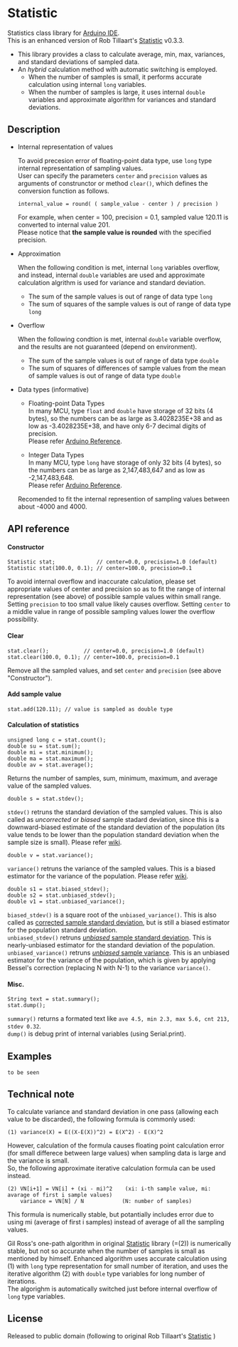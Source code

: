 Statistic
=========

Statistics class library for [Arduino IDE](https://www.arduino.cc/).  
This is an enhanced version of Rob Tillaart's [Statistic](https://github.com/RobTillaart/Arduino/tree/master/libraries/Statistic) v0.3.3.

* This library provides a class to calculate average, min, max, variances, and standard deviations of sampled data.
* An *hybrid* calculation method with automatic switching is employed.  
   * When the number of samples is small, it performs accurate calculation using internal `long` variables.
   * When the number of samples is large, it uses internal `double` variables 
     and approximate algorithm for variances and standard deviations.

## Description

* Internal representation of values

  To avoid precesion error of floating-point data type, use `long` type internal representation of sampling values.  
  User can specify the parameters `center` and `precision` values as arguments of construnctor or method `clear()`,
  which defines the conversion function as follows.
  
  ```
  internal_value = round( ( sample_value - center ) / precision )
  ```

  For example, when center = 100, precision = 0.1, sampled value 120.11 is converted to internal value 201.  
  Please notice that **the sample value is rounded** with the specified precision.

* Approximation

  When the following condition is met, internal `long` variables overflow, 
  and instead, internal `double` variables are used and approximate calculation algrithm is used for variance and standard deviation.

    * The sum of the sample values is out of range of data type `long`
    * The sum of squares of the sample values is out of range of data type `long`

* Overflow

  When the following condtion is met, internal `double` variable overflow, and the results are not guaranteed (depend on environment).

    * The sum of the sample values is out of range of data type `double`
    * The sum of squares of differences of sample values from the mean of sample values is out of range of data type `double`

* Data types (informative)
  
    * Floating-point Data Types    
      In many MCU, type `float` and `double` have storage of 32 bits (4 bytes), 
      so the numbers can be as large as 3.4028235E+38 and as low as -3.4028235E+38,
      and have only 6-7 decimal digits of precision.   
      Please refer [Arduino Reference](https://www.arduino.cc/en/Reference/Double).   

    * Integer Data Types    
      In many MCU, type `long` have storage of only 32 bits (4 bytes), 
      so the numbers can be as large as 2,147,483,647 and as low as -2,147,483,648.   
      Please refer [Arduino Reference](https://www.arduino.cc/en/Reference/Long).   

    Recomended to fit the internal represention of sampling values between about -4000 and 4000.

## API reference

#### Constructor

```
Statistic stat;             // center=0.0, precision=1.0 (default)
Statistic stat(100.0, 0.1); // center=100.0, precision=0.1
```

To avoid internal overflow and inaccurate calculation, 
please set appropriate values of center and precision so as to fit the range of internal representation (see above) of possible sample values within small range.
Setting `precision` to too small value likely causes overflow.
Setting `center` to a middle value in range of possible sampling values lower the overflow possibility.

#### Clear

```
stat.clear();           // center=0.0, precision=1.0 (default)
stat.clear(100.0, 0.1); // center=100.0, precision=0.1
```

Remove all the sampled values, and set `center` and `precision` (see above "Constructor").

#### Add sample value

```
stat.add(120.11); // value is sampled as double type
```

#### Calculation of statistics

```
unsigned long c = stat.count(); 
double su = stat.sum();
double mi = stat.minimum();
double ma = stat.maximum();
double av = stat.average();
```

Returns the number of samples, sum, minimum, maximum, and average value of the sampled values.

```
double s = stat.stdev();
```

`stdev()` retruns the standard deviation of the sampled values.
This is also called as *uncorrected* or *biased* sample stadard deviation,
since this is a downward-biased estimate of the standard deviation of the population 
(its value tends to be lower than the population standard deviation when the sample size is small).
Please refer [wiki](https://en.wikipedia.org/wiki/Standard_deviation).

```
double v = stat.variance();
```

`variance()` retruns the variance of the sampled values.
This is a biased estimator for the variance of the population.
Please refer [wiki](https://en.wikipedia.org/wiki/Standard_deviation).

```
double s1 = stat.biased_stdev();
double s2 = stat.unbiased_stdev();
double v1 = stat.unbiased_variance();
```

`biased_stdev()` is a square root of the `unbiased_variance()`.
This is also called as [corrected sample standard deviation](https://en.wikipedia.org/wiki/Standard_deviation), 
but is still a biased estimator for the population standard deviation.    
`unbiased_stdev()` retruns [*unbiased* sample standard deviation](https://en.wikipedia.org/wiki/Standard_deviation).
This is nearly-unbiased estimator for the standard deviation of the population.    
`unbiased_variance()` retruns [*unbiased* sample variance](https://en.wikipedia.org/wiki/Standard_deviation).
This is an unbiased estimator for the variance of the population,
which is given by applying Bessel's correction (replacing N with N-1) to the variance `variance()`.

#### Misc.

```
String text = stat.summary();
stat.dump();
```

`summary()` returns a formated text like  `ave 4.5, min 2.3, max 5.6, cnt 213, stdev 0.32`.   
`dump()` is debug print of internal variables (using Serial.print).

## Examples

```
to be seen
```

## Technical note

To calculate variance and standard deviation in one pass (allowing each value to be discarded), 
the following formula is commonly used:

```
(1) variance(X) = E((X-E(X))^2) = E(X^2) - E(X)^2
```

However, calculation of the formula causes floating point calculation error (for small differece between large values) when sampling data is large and the variance is small.  
So, the following approximate iterative calculation formula can be used instead.

```
(2) VN[i+1] = VN[i] + (xi - mi)^2    (xi: i-th sample value, mi: avarage of first i sample values)
    variance = VN[N] / N            (N: number of samples)
```

This formula is numerically stable, but potantially includes error 
due to using mi (average of first i samples) instead of average of all the sampling values.

Gil Ross's one-path algorithm in original [Statistic](https://github.com/RobTillaart/Arduino/tree/master/libraries/Statistic)
library (=(2)) is numerically stable, but not so accurate when the number of samples is small as mentioned by himself.
Enhanced algorithm uses accurate calculation using (1) with `long` type representation for small number of iteration, 
and uses the iterative algorithm (2) with `double` type variables for long number of iterations.  
The algorighm is automatically switched just before internal overflow of `long` type variables.

## License

Released to public domain 
(following to original Rob Tillaart's [Statistic](https://github.com/RobTillaart/Arduino/tree/master/libraries/Statistic) )
